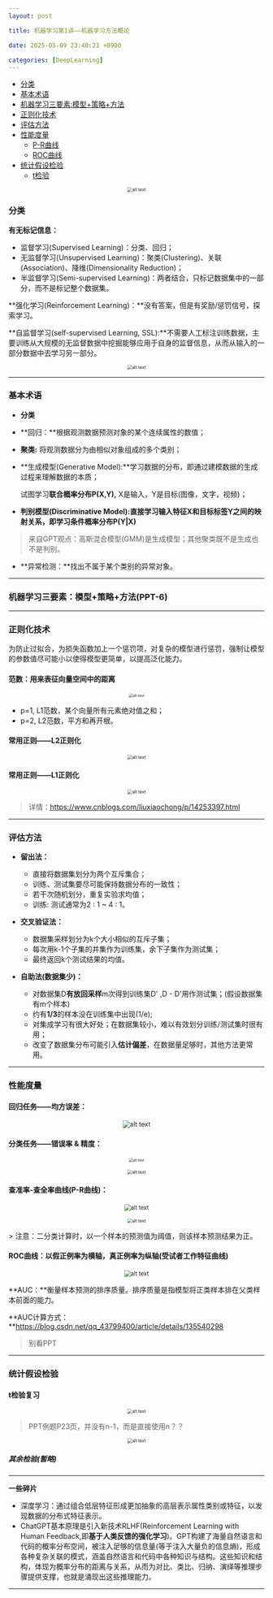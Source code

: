 ```yaml
---
layout: post

title: 机器学习第1讲——机器学习方法概论

date: 2025-05-09 23:40:23 +0900

categories: [DeepLearning]
---
```


- [分类](#分类)
- [基本术语](#基本术语)
- [机器学习三要素:模型+策略+方法](#机器学习三要素模型策略方法ppt-6)
- [正则化技术](#正则化技术)
- [评估方法](#评估方法)
- [性能度量](#性能度量)
  - [P-R曲线](#查准率-查全率曲线p-r曲线)
  - [ROC曲线](#roc曲线以假正例率为横轴真正例率为纵轴受试者工作特征曲线)
- [统计假设检验](#统计假设检验)
  - [t检验](#t检验复习)



<p align="center">
    <img src="https://hhhi21g.github.io/public/img/deepLearning/d11.png" alt="alt text" style="zoom:60%;" />
</p>


### 分类

**有无标记信息：**

- 监督学习(Supervised Learning)：分类、回归；
- 无监督学习(Unsupervised Learning)：聚类(Clustering)、关联(Association)、降维(Dimensionality Reduction)；
- 半监督学习(Semi-supervised Learning)：两者结合，只标记数据集中的一部分，而不是标记整个数据集。

**强化学习(Reinforcement Learning)：**没有答案，但是有奖励/惩罚信号，探索学习。

**自监督学习(self-supervised Learning, SSL):**不需要人工标注训练数据，主要训练从大规模的无监督数据中挖掘能够应用于自身的监督信息，从而从输入的一部分数据中去学习另一部分。

<p align="center">
    <img src="https://hhhi21g.github.io/public/img/deepLearning/d12.png" alt="alt text" style="zoom:60%;" />
</p>

------

### 基本术语

- **分类**
- **回归：**根据观测数据预测对象的某个连续属性的数值；

- **聚类:** 将观测数据分为由相似对象组成的多个类别；

- **生成模型(Generative Model):**学习数据的分布，即通过建模数据的生成过程来理解数据的本质；

  试图学习**联合概率分布P(X,Y),** X是输入，Y是目标(图像，文字，视频)；

- **判别模型(Discriminative Model):**直接学习输入特征X和目标标签Y之间的映射关系，即学习条件概率分布**P(Y\|X)**

> 来自GPT观点：高斯混合模型(GMM)是生成模型；其他聚类既不是生成也不是判别。

- **异常检测：**找出不属于某个类别的异常对象。

------

### **机器学习三要素：模型+策略+方法(PPT-6)**

****

### 正则化技术

为防止过拟合，为损失函数加上一个惩罚项，对复杂的模型进行惩罚，强制让模型的参数值尽可能小以使得模型更简单，以提高泛化能力。

#### 范数：用来表征向量空间中的距离

<p align="center">
    <img src="https://hhhi21g.github.io/public/img/deepLearning/d13.png" alt="alt text" style="zoom:50%;" />
</p>


- p=1, L1范数，某个向量所有元素绝对值之和；
- p=2, L2范数，平方和再开根。

#### 常用正则——L2正则化

<p align="center">
    <img src="https://hhhi21g.github.io/public/img/deepLearning/d14.png" alt="alt text" style="zoom:60%;" />
</p>

#### 常用正则——L1正则化

<p align="center">
    <img src="https://hhhi21g.github.io/public/img/deepLearning/D15.png" alt="alt text" style="zoom:60%;" />
</p>

> 详情：https://www.cnblogs.com/liuxiaochong/p/14253397.html

****

### 评估方法

- **留出法：**
  - 直接将数据集划分为两个互斥集合；
  - 训练、测试集要尽可能保持数据分布的一致性；
  - 若干次随机划分，重复实验求均值；
  - 训练: 测试通常为2 : 1 ~ 4 : 1。

- **交叉验证法：**
  - 数据集采样划分为k个大小相似的互斥子集；
  - 每次用k-1个子集的并集作为训练集，余下子集作为测试集；
  - 最终返回k个测试结果的均值。

- **自助法(数据集少)：**
  - 对数据集D**有放回采样**m次得到训练集D' ,D - D'用作测试集；(假设数据集有m个样本)
  - 约有**1/3**的样本没在训练集中出现(1/e);
  - 对集成学习有很大好处；在数据集较小，难以有效划分训练/测试集时很有用；
  - 改变了数据集分布可能引入**估计偏差**，在数据量足够时，其他方法更常用。

------

### 性能度量

#### **回归任务——均方误差：**

<p align="center">
    <img src="https://hhhi21g.github.io/public/img/deepLearning/d16.png" alt="alt text" style="zoom:90%;" />
</p>


#### **分类任务——错误率 & 精度：**

<p align="center">
    <img src="https://hhhi21g.github.io/public/img/deepLearning/d17.png" alt="alt text" style="zoom:50%;" />
</p>


<p align="center">
    <img src="https://hhhi21g.github.io/public/img/deepLearning/d18.png" alt="alt text" style="zoom:60%;" />
</p>

#### 查准率-查全率曲线(P-R曲线)：

<p align="center">
    <img src="https://hhhi21g.github.io/public/img/deepLearning/d19.png" alt="alt text" style="zoom:80%;" />
</p>


<p align="center">
    <img src="https://hhhi21g.github.io/public/img/deepLearning/d20.png" alt="alt text" style="zoom:60%;" />
</p>
> 注意：二分类计算时，以一个样本的预测值为阈值，则该样本预测结果为正。

#### ROC曲线：以假正例率为横轴，真正例率为纵轴(受试者工作特征曲线)

<p align="center">
    <img src="https://hhhi21g.github.io/public/img/deepLearning/d21.png" alt="alt text" style="zoom:80%;" />
</p>
**AUC：**衡量样本预测的排序质量。排序质量是指模型将正类样本排在父类样本前面的能力。

**AUC计算方式：**https://blog.csdn.net/qq_43799400/article/details/135540298

> 别看PPT
>

****

### 统计假设检验

#### t检验复习

<p align="center">
    <img src="https://hhhi21g.github.io/public/img/deepLearning/d22.png" alt="alt text" style="zoom:60%;" />
</p>

> PPT例题P23页，并没有n-1，而是直接使用n？？
>

<p align="center">
    <img src="https://hhhi21g.github.io/public/img/deepLearning/d23.png" alt="alt text" style="zoom:60%;" />
</p>

##### 其余检验(暂略)

****





















**一些碎片**

- 深度学习：通过组合低层特征形成更加抽象的高层表示属性类别或特征，以发现数据的分布式特征表示。
- ChatGPT基本原理是引入新技术RLHF(Reinforcement Learning with Human Feedback,即**基于人类反馈的强化学习**)。GPT构建了海量自然语言和代码的概率分布空间，被注入足够的信息量(等于注入大量负的信息熵)，形成各种复杂关联的模式，涵盖自然语言和代码中各种知识与结构。这些知识和结构，体现为概率分布的距离与关系，从而为对比、类比、归纳、演绎等推理步骤提供支撑，也就是涌现出这些推理能力。

****

